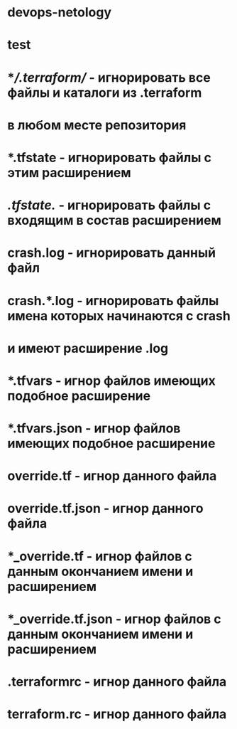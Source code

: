 # devops-netology
# test
#
# **/.terraform/* - игнорировать все файлы и каталоги из .terraform 
# в любом месте репозитория
#
# *.tfstate - игнорировать файлы с этим расширением
# *.tfstate.* - игнорировать файлы с входящим в состав расширением
# 
# crash.log - игнорировать данный файл 
# crash.*.log - игнорировать файлы имена которых начинаются с crash 
# и имеют расширение .log
# 
# *.tfvars - игнор файлов имеющих подобное расширение
# *.tfvars.json - игнор файлов имеющих подобное расширение
#
# override.tf - игнор данного файла
# override.tf.json - игнор данного файла
# *_override.tf - игнор файлов с данным окончанием имени и расширением
# *_override.tf.json - игнор файлов с данным окончанием имени и расширением
#
# .terraformrc - игнор данного файла
# terraform.rc - игнор данного файла
